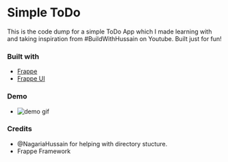 # Simple ToDo 

This is the code dump for a simple ToDo App which I made learning with and taking inspiration from #BuildWithHussain on Youtube. Built just for fun! 

### Built with 
- [Frappe](https://frappe.io)
- [Frappe UI](https://frappeui.com/) 

### Demo 
- ![demo gif](demo.gif) 

### Credits 
- @NagariaHussain for helping with directory stucture. 
- Frappe Framework 
